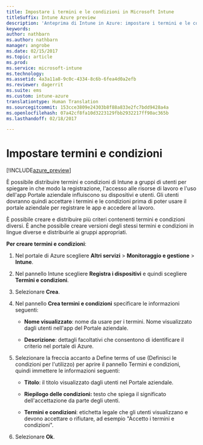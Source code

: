 ```yaml
---
title: Impostare i termini e le condizioni in Microsoft Intune
titleSuffix: Intune Azure preview
description: 'Anteprima di Intune in Azure: impostare i termini e le condizioni che gli utenti visualizzano nel portale aziendale di Intune. '
keywords: 
author: nathbarn
ms.author: nathbarn
manager: angrobe
ms.date: 02/15/2017
ms.topic: article
ms.prod: 
ms.service: microsoft-intune
ms.technology: 
ms.assetid: 4a3a11a8-9c0c-4334-8c6b-6fea4d0a2efb
ms.reviewer: dagerrit
ms.suite: ems
ms.custom: intune-azure
translationtype: Human Translation
ms.sourcegitcommit: 153cce3809e24303b8f88a833e2fc7bdd9428a4a
ms.openlocfilehash: 07a42cf8fa10d3223129fbb2932217ff90ac365b
ms.lasthandoff: 02/18/2017

---
```


# <a name="set-terms-and-conditions"></a>Impostare termini e condizioni 

[!INCLUDE[azure_preview](../includes/azure_preview.md)]

È possibile distribuire termini e condizioni di Intune a gruppi di utenti per spiegare in che modo la registrazione, l'accesso alle risorse di lavoro e l'uso dell'app Portale aziendale influiscono su dispositivi e utenti. Gli utenti dovranno quindi accettare i termini e le condizioni prima di poter usare il portale aziendale per registrare le app e accedere al lavoro.

È possibile creare e distribuire più criteri contenenti termini e condizioni diversi. È anche possibile creare versioni degli stessi termini e condizioni in lingue diverse e distribuirle ai gruppi appropriati.

**Per creare termini e condizioni**:

1. Nel portale di Azure scegliere **Altri servizi** > **Monitoraggio e gestione** > **Intune**.

2. Nel pannello Intune scegliere **Registra i dispositivi** e quindi scegliere **Termini e condizioni**.

3. Selezionare **Crea**.

4. Nel pannello **Crea termini e condizioni** specificare le informazioni seguenti:

   - **Nome visualizzato**: nome da usare per i termini. Nome visualizzato dagli utenti nell'app del Portale aziendale.

   - **Descrizione**: dettagli facoltativi che consentono di identificare il criterio nel portale di Azure.

5. Selezionare la freccia accanto a Define terms of use (Definisci le condizioni per l'utilizzo) per aprire il pannello Termini e condizioni, quindi immettere le informazioni seguenti:

   - **Titolo**: il titolo visualizzato dagli utenti nel Portale aziendale.

   - **Riepilogo delle condizioni:** testo che spiega il significato dell'accettazione da parte degli utenti.

   - **Termini e condizioni**: etichetta legale che gli utenti visualizzano e devono accettare o rifiutare, ad esempio "Accetto i termini e condizioni".

6. Selezionare **Ok**.

